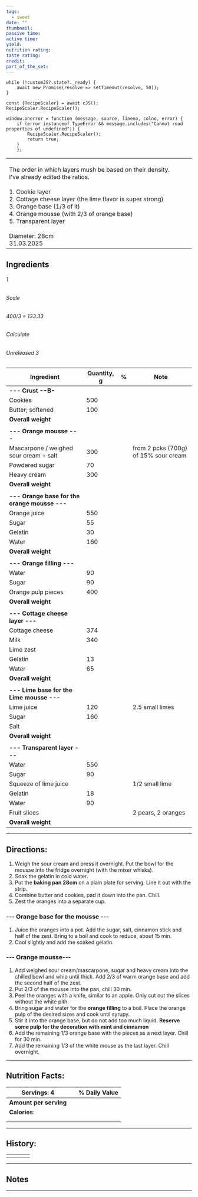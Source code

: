 ```yaml
---
tags:
  - sweet
date: ""
thumbnail: 
passive time: 
active time: 
yield: 
nutrition rating: 
taste rating: 
credit: 
part_of_the_set:
---
```

```dataviewjs
while (!customJS?.state?._ready) { 
	await new Promise(resolve => setTimeout(resolve, 50)); 
} 

const {RecipeScaler} = await cJS();
RecipeScaler.RecipeScaler();

window.onerror = function (message, source, lineno, colno, error) {
	if (error instanceof TypeError && message.includes("Cannot read properties of undefined")) {
		RecipeScaler.RecipeScaler();
		return true;
	}
    };
```

|                                                                                                                                                                                                                                                                                                                       |                                                                                                                                                                                                                                      |                                                                                                                                                                                                                                      |                                                                                                                                                                                                                                      |
| --------------------------------------------------------------------------------------------------------------------------------------------------------------------------------------------------------------------------------------------------------------------------------------------------------------------- | ------------------------------------------------------------------------------------------------------------------------------------------------------------------------------------------------------------------------------------ | ------------------------------------------------------------------------------------------------------------------------------------------------------------------------------------------------------------------------------------ | ------------------------------------------------------------------------------------------------------------------------------------------------------------------------------------------------------------------------------------ |
|                                                                                                                                                                                                                                                                                                                       |                                                                                                                                                                                                                                      |                                                                                                                                                                                                                                      |                                                                                                                                                                                                                                      |
|                                                                                                                                                                                                                                                                                                                       |                                                                                                                                                                                                                                      |                                                                                                                                                                                                                                      |                                                                                                                                                                                                                                      |
|                                                                                                                                                                                                                                                                                                                       |                                                                                                                                                                                                                                      |                                                                                                                                                                                                                                      |                                                                                                                                                                                                                                      |
| The order in which layers mush be based on their density. I've already edited the ratios.<br><br>1. Cookie layer<br>2. Cottage cheese layer (the lime flavor is super strong)<br>3. Orange base (1/3 of it)<br>4. Orange mousse (with 2/3 of orange base)<br>5. Transparent layer<br><br>Diameter: 28cm<br>31.03.2025 |                                                                                                                                                                                                                                      |                                                                                                                                                                                                                                      |                                                                                                                                                                                                                                      |

## Ingredients

###### 1
###### Scale
###### 400/3 = 133.33
###### Calculate
###### Unreleased 3

| Ingredient                                    | Quantity, g | %   | Note                                 |
| --------------------------------------------- | ----------- | --- | ------------------------------------ |
| **--- Crust --B-**                            |             |     |                                      |
| Cookies                                       | 500         |     |                                      |
| Butter; softened                              | 100         |     |                                      |
| **Overall weight**                            |             |     |                                      |
|                                               |             |     |                                      |
| **--- Orange mousse ---**                     |             |     |                                      |
| Mascarpone / weighed sour cream + salt        | 300         |     | from 2 pcks (700g) of 15% sour cream |
| Powdered sugar                                | 70          |     |                                      |
| Heavy cream                                   | 300         |     |                                      |
| **Overall weight**                            |             |     |                                      |
|                                               |             |     |                                      |
| **--- Orange base for the orange mousse ---** |             |     |                                      |
| Orange juice                                  | 550         |     |                                      |
| Sugar                                         | 55          |     |                                      |
| Gelatin                                       | 30          |     |                                      |
| Water                                         | 160         |     |                                      |
| **Overall weight**                            |             |     |                                      |
|                                               |             |     |                                      |
| **--- Orange filling ---**                    |             |     |                                      |
| Water                                         | 90          |     |                                      |
| Sugar                                         | 90          |     |                                      |
| Orange pulp pieces                            | 400         |     |                                      |
| **Overall weight**                            |             |     |                                      |
|                                               |             |     |                                      |
| **--- Cottage cheese layer ---**              |             |     |                                      |
| Cottage cheese                                | 374         |     |                                      |
| Milk                                          | 340         |     |                                      |
| Lime zest                                     |             |     |                                      |
| Gelatin                                       | 13          |     |                                      |
| Water                                         | 65          |     |                                      |
| **Overall weight**                            |             |     |                                      |
|                                               |             |     |                                      |
| **--- Lime base for the Lime mousse ---**     |             |     |                                      |
| Lime juice                                    | 120         |     | 2.5 small limes                      |
| Sugar                                         | 160         |     |                                      |
| Salt                                          |             |     |                                      |
| **Overall weight**                            |             |     |                                      |
|                                               |             |     |                                      |
| **--- Transparent layer ---**                 |             |     |                                      |
| Water                                         | 550         |     |                                      |
| Sugar                                         | 90          |     |                                      |
| Squeeze of lime juice                         |             |     | 1/2 small lime                       |
| Gelatin                                       | 18          |     |                                      |
| Water                                         | 90          |     |                                      |
| Fruit slices                                  |             |     | 2 pears, 2 oranges                   |
| **Overall weight**                            |             |     |                                      |






---
## Directions:

1. Weigh the sour cream and press it overnight. Put the bowl for the mousse into the fridge overnight (with the mixer whisks).
2. Soak the gelatin in cold water.
3. Put the **baking pan 28cm** on a plain plate for serving. Line it out with the strip.
4. Combine butter and cookies, pad it down into the pan. Chill.
5. Zest the oranges into a separate cup. 

### --- Orange base for the mousse ---
1. Juice the oranges into a pot. Add the sugar, salt, cinnamon stick and half of the zest. Bring to a boil and cook to reduce, about 15 min.
2. Cool slightly and add the soaked gelatin.

### --- Orange mousse---
1. Add weighed sour cream/mascarpone, sugar and heavy cream into the chilled bowl and whip until thick. Add 2/3 of warm orange base and add the second half of the zest.
2. Put 2/3 of the mousse into the pan, chill 30 min.
3. Peel the oranges with a knife, similar to an apple. Only cut out the slices without the white pith.
4. Bring sugar and water for the **orange filling** to a boil. Place the orange pulp of the desired sizes and cook until syrupy.
5. Stir it into the orange base, but do not add too much liquid. **Reserve some pulp for the decoration with mint and cinnamon**
6. Add the remaining 1/3 orange base with the pieces as a next layer. Chill for 30 min.
7. Add the remaining 1/3 of the white mouse as the last layer. Chill overnight.


---
## Nutrition Facts:

| **Servings: 4**        |     | % Daily Value |
| ---------------------- | --- | ------------- |
| **Amount per serving** |     |               |
| **Calories**:          |     |               |
|                        |     |               |
|                        |     |               |



---
## History:

|     |                   |                   |                   |
| --- | ----------------- | ----------------- | ----------------- |
|     |                   |                   |                   |


---
## Notes


>

---



